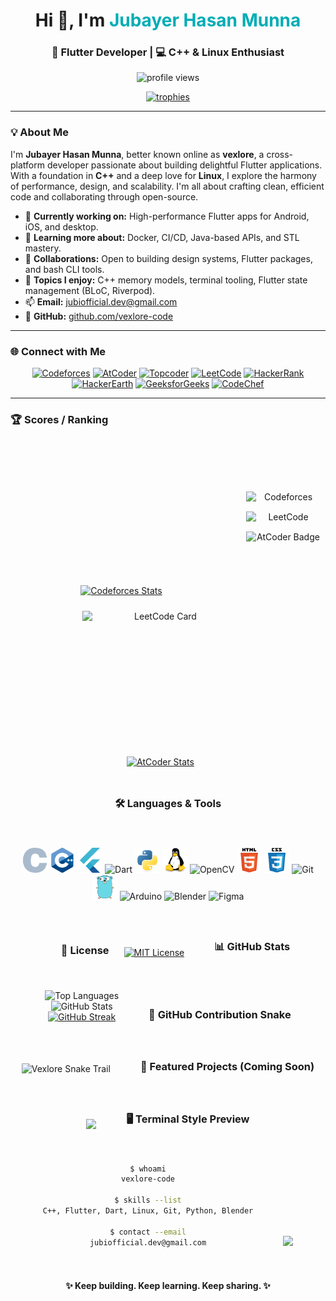 <h1 align="center">Hi 👋, I'm <span style="color:#00adb5;">Jubayer Hasan Munna</span></h1>
<h3 align="center">🚀 Flutter Developer | 💻 C++ & Linux Enthusiast</h3>

<p align="center">
  <img src="https://komarev.com/ghpvc/?username=vexlore-code&label=Profile%20views&color=brightgreen&style=flat-square" alt="profile views" />
</p>

<p align="center">
  <a href="https://github.com/ryo-ma/github-profile-trophy">
    <img src="https://github-profile-trophy.vercel.app/?username=vexlore-code&theme=gruvbox&margin-w=10&no-frame=true" alt="trophies" />
  </a>
</p>

---

### 💡 About Me

<p>
  I'm <strong>Jubayer Hasan Munna</strong>, better known online as <strong>vexlore</strong>, a cross-platform developer passionate about building delightful Flutter applications. With a foundation in <strong>C++</strong> and a deep love for <strong>Linux</strong>, I explore the harmony of performance, design, and scalability. I'm all about crafting clean, efficient code and collaborating through open-source.
</p>

<ul>
  <li>🔭 <strong>Currently working on:</strong> High-performance Flutter apps for Android, iOS, and desktop.</li>
  <li>🌱 <strong>Learning more about:</strong> Docker, CI/CD, Java-based APIs, and STL mastery.</li>
  <li>🤝 <strong>Collaborations:</strong> Open to building design systems, Flutter packages, and bash CLI tools.</li>
  <li>💬 <strong>Topics I enjoy:</strong> C++ memory models, terminal tooling, Flutter state management (BLoC, Riverpod).</li>
  <li>📫 <strong>Email:</strong> <a href="mailto:jubiofficial.dev@gmail.com">jubiofficial.dev@gmail.com</a></li>
  <li>🐙 <strong>GitHub:</strong> <a href="https://github.com/vexlore-code">github.com/vexlore-code</a></li>
</ul>

---

### 🌐 Connect with Me

<p align="center">
  <a href="https://codeforces.com/profile/vexlore"><img src="https://i.imgur.com/vhgFHDH.png" alt="Codeforces" width="30" /></a>
  <a href="https://atcoder.jp/users/vexlore"><img src="https://i.imgur.com/EFoIQvN.png" alt="AtCoder" width="30" /></a>
  <a href="https://www.topcoder.com/members/vexlore"><img src="https://i.imgur.com/PnXp6uy.png" alt="Topcoder" width="30" /></a>
  <a href="https://www.leetcode.com/vexlore"><img src="https://i.imgur.com/MnmhMLF.png" alt="LeetCode" width="30" /></a>
  <a href="https://www.hackerrank.com/vexlore"><img src="https://i.imgur.com/GBpParY.png" alt="HackerRank" width="30" /></a>
  <a href="https://www.hackerearth.com/vexlore"><img src="https://i.imgur.com/pjxc5v7.png" alt="HackerEarth" width="30" /></a>
  <a href="https://auth.geeksforgeeks.org/user/vexlore"><img src="https://i.imgur.com/llVAsBO.png" alt="GeeksforGeeks" width="30" /></a>
  <a href="https://www.codechef.com/users/vexlore"><img src="https://i.imgur.com/DMEmXlI.png" alt="CodeChef" width="25" /></a>
</p>

---

### 🏆 Scores / Ranking

<!-- Stats Section -->
<div align="center" style="display: flex; justify-content: center; align-items: flex-end; gap: 24px; flex-wrap: wrap;">

  <!-- Left: Codeforces Card -->
  <div style="width: 340px;">
    <a href="https://codeforces.com/profile/vexlore" target="_blank">
      <img src="https://codeforces-readme-stats.vercel.app/api/card?username=vexlore" alt="Codeforces Stats"
        style="width: 300px; height: 250px; object-fit: contain;" />
    </a>
  </div>

  <!-- Centered Badges with Left Margin -->
  <div style="width: 120px; height: 250px; display: flex; flex-direction: column; justify-content: center; align-items: center; text-align: center; margin-left: 5px;">
    <img src="https://codeforces-readme-stats.vercel.app/api/badge?username=vexlore&style=plastic"
      alt="Codeforces Badge" style="width: 120px; height: 20px; margin-bottom: 12px;" />
    <img src="https://img.shields.io/badge/dynamic/json?style=plastic&labelColor=black&color=%23ffa116&label=Rating&query=rating&url=https%3A%2F%2Fleetcode-badge.vercel.app%2Fapi%2Fusers%2Fvexlore&logo=leetcode&logoColor=yellow"
      alt="LeetCode Rating" style="width: 120px; height: 20px; margin-bottom: 12px;" />
    <img src="https://img.shields.io/endpoint?url=https%3A%2F%2Fatcoder-badges.now.sh%2Fapi%2Fatcoder%2Fjson%2Fvexlore"
      alt="AtCoder Badge" style="width: 120px; height: 20px;" />
  </div>

  <!-- Right: LeetCode top-aligned, AtCoder bottom-aligned -->
  <div style="width: 340px; height: 250px; display: flex; flex-direction: column; justify-content: space-between; align-items: center;">
    <img src="https://leetcard.jacoblin.cool/vexlore?theme=wtf" alt="LeetCode Card"
      style="width: 250px; height: 125px; object-fit: contain;" />
    <a href="https://github.com/iwbc-mzk/atcoder-readme-stats" target="_blank">
      <img src="https://atcoder-readme-stats.vercel.app/stats/vexlore" alt="AtCoder Stats"
        style="width: 250px; height: 125px; object-fit: contain;" />
    </a>
  </div>
  
---

### 🛠️ Languages & Tools

<p align="center">
  <img src="https://raw.githubusercontent.com/devicons/devicon/master/icons/c/c-original.svg" width="40" alt="C" />
  <img src="https://raw.githubusercontent.com/devicons/devicon/master/icons/cplusplus/cplusplus-original.svg" width="40" alt="C++" />
  <img src="https://raw.githubusercontent.com/devicons/devicon/master/icons/flutter/flutter-original.svg" width="40" alt="Flutter" />
  <img src="https://www.vectorlogo.zone/logos/dartlang/dartlang-icon.svg" width="40" alt="Dart" />
  <img src="https://raw.githubusercontent.com/devicons/devicon/master/icons/python/python-original.svg" width="40" alt="Python" />
  <img src="https://raw.githubusercontent.com/devicons/devicon/master/icons/linux/linux-original.svg" width="40" alt="Linux" />
  <img src="https://www.vectorlogo.zone/logos/opencv/opencv-icon.svg" width="40" alt="OpenCV" />
  <img src="https://raw.githubusercontent.com/devicons/devicon/master/icons/html5/html5-original-wordmark.svg" width="40" alt="HTML5" />
  <img src="https://raw.githubusercontent.com/devicons/devicon/master/icons/css3/css3-original-wordmark.svg" width="40" alt="CSS3" />
  <img src="https://www.vectorlogo.zone/logos/git-scm/git-scm-icon.svg" width="40" alt="Git" />
  <img src="https://raw.githubusercontent.com/devicons/devicon/master/icons/go/go-original.svg" width="40" alt="Go" />
  <img src="https://cdn.worldvectorlogo.com/logos/arduino-1.svg" width="40" alt="Arduino" />
  <img src="https://download.blender.org/branding/community/blender_community_badge_white.svg" width="40" alt="Blender" />
  <img src="https://www.vectorlogo.zone/logos/figma/figma-icon.svg" width="40" alt="Figma" />
</p>

---

### 📄 License

<p align="center">
  <a href="LICENSE"><img src="https://img.shields.io/badge/License-MIT-yellow.svg" alt="MIT License" /></a>
</p>

---

### 📊 GitHub Stats
<p align="center">
  <img src="https://github-readme-stats.vercel.app/api/top-langs/?username=vexlore-code&layout=compact&theme=radical" alt="Top Languages" width="320" />
  <br/>
  <img src="https://github-readme-stats.vercel.app/api?username=vexlore-code&show_icons=true&locale=en&theme=radical" alt="GitHub Stats" width="420" />
  <br/>
  <a href="https://git.io/streak-stats">
    <img src="https://streak-stats.demolab.com?user=vexlore-code&theme=radical&date_format=j%20M%5B%20Y%5D" alt="GitHub Streak" width="420" />
  </a>
</p>

---

### 🐍 GitHub Contribution Snake
<p align="center">
  <img src="https://raw.githubusercontent.com/vexlore-code/vexlore-code/output/github-contribution-grid-snake.svg" alt="Vexlore Snake Trail" />
</p>

---

### 🚧 Featured Projects (Coming Soon)
<p align="center">
  <img src="https://readme-typing-svg.demolab.com?font=Fira+Code&duration=3000&pause=1000&color=FAD000&center=true&width=600&lines=Building+Cool+Things...;Stay+tuned+for+updates!" />
</p>

---

### 🖥️ Terminal Style Preview

```bash
$ whoami
vexlore-code

$ skills --list
C++, Flutter, Dart, Linux, Git, Python, Blender

$ contact --email
jubiofficial.dev@gmail.com
```

---

<p align="center">
  <img src="https://readme-typing-svg.demolab.com?font=Fira+Code&duration=3000&pause=1000&color=00ADB5&center=true&width=700&lines=Flutter+Dev+%7C+C%2B%2B+Craftsman+%7C+Linux+Lover" />
</p>

<p align="center"><strong>✨ Keep building. Keep learning. Keep sharing. ✨</strong></p>

